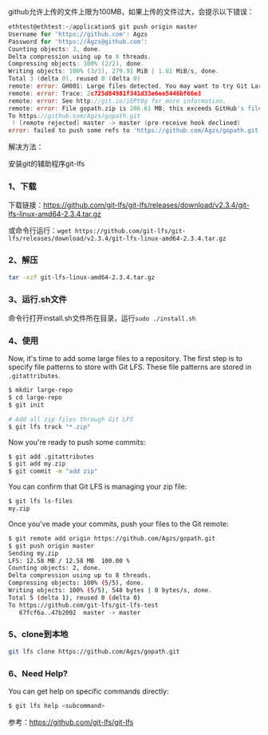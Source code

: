 github允许上传的文件上限为100MB，如果上传的文件过大，会提示以下错误：
```go
ethtest@ethtest:~/application$ git push origin master
Username for 'https://github.com': Agzs
Password for 'https://Agzs@github.com': 
Counting objects: 3, done.
Delta compression using up to 8 threads.
Compressing objects: 100% (2/2), done.
Writing objects: 100% (3/3), 279.91 MiB | 1.81 MiB/s, done.
Total 3 (delta 0), reused 0 (delta 0)
remote: error: GH001: Large files detected. You may want to try Git Large File Storage - https://git-lfs.github.com.
remote: error: Trace: 2c725d84981f341d33e6ee5446bf66e3
remote: error: See http://git.io/iEPt8g for more information.
remote: error: File gopath.zip is 286.61 MB; this exceeds GitHub's file size limit of 100.00 MB
To https://github.com/Agzs/gopath.git
 ! [remote rejected] master -> master (pre-receive hook declined)
error: failed to push some refs to 'https://github.com/Agzs/gopath.git'
```

解决方法：

安装git的辅助程序git-lfs

### 1、下载

下载链接：https://github.com/git-lfs/git-lfs/releases/download/v2.3.4/git-lfs-linux-amd64-2.3.4.tar.gz

或命令行运行：`wget https://github.com/git-lfs/git-lfs/releases/download/v2.3.4/git-lfs-linux-amd64-2.3.4.tar.gz`

### 2、解压
```bash
tar -xzf git-lfs-linux-amd64-2.3.4.tar.gz
```

### 3、运行.sh文件

命令行打开install.sh文件所在目录，运行`sudo ./install.sh`

### 4、使用

Now, it's time to add some large files to a repository. The first step is to
specify file patterns to store with Git LFS. These file patterns are stored in
`.gitattributes`.

```bash
$ mkdir large-repo
$ cd large-repo
$ git init

# Add all zip files through Git LFS
$ git lfs track "*.zip"
```

Now you're ready to push some commits:

```bash
$ git add .gitattributes
$ git add my.zip
$ git commit -m "add zip"
```

You can confirm that Git LFS is managing your zip file:

```bash
$ git lfs ls-files
my.zip
```

Once you've made your commits, push your files to the Git remote:

```bash
$ git remote add origin https://github.com/Agzs/gopath.git
$ git push origin master
Sending my.zip
LFS: 12.58 MB / 12.58 MB  100.00 %
Counting objects: 2, done.
Delta compression using up to 8 threads.
Compressing objects: 100% (5/5), done.
Writing objects: 100% (5/5), 548 bytes | 0 bytes/s, done.
Total 5 (delta 1), reused 0 (delta 0)
To https://github.com/git-lfs/git-lfs-test
   67fcf6a..47b2002  master -> master
```

### 5、clone到本地

```bash
git lfs clone https://github.com/Agzs/gopath.git
```

### 6、Need Help?

You can get help on specific commands directly:

```bash
$ git lfs help <subcommand>
```

参考：https://github.com/git-lfs/git-lfs


